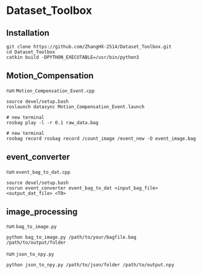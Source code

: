 # Dataset_Toolbox

## Installation

```
git clone https://github.com/ZhangHX-2514/Dataset_Toolbox.git
cd Dataset_Toolbox 
catkin build -DPYTHON_EXECUTABLE=/usr/bin/python3
```
## Motion_Compensation

run `Motion_Compensation_Event.cpp`
```
source devel/setup.bash
roslaunch datasync Motion_Compensation_Event.launch

# new terminal
rosbag play -l -r 0.1 raw_data.bag 

# new terminal
rosbag record rosbag record /count_image /event_new -O event_image.bag
```

## event_converter

run `event_bag_to_dat.cpp`
```
source devel/setup.bash
rosrun event_converter event_bag_to_dat <input_bag_file> <output_dat_file> <T0>
```

## image_processing

run `bag_to_image.py`

```
python bag_to_image.py /path/to/your/bagfile.bag /path/to/output/folder
```

run `json_to_npy.py`

```
python json_to_npy.py /path/to/json/folder /path/to/output.npy
```




